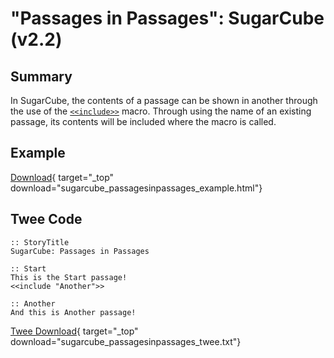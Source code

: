 # "Passages in Passages": SugarCube (v2.2)

## Summary

In SugarCube, the contents of a passage can be shown in another through the use of the [`<<include>>`](http://www.motoslave.net/sugarcube/2/docs/#macros-macro-include) macro. Through using the name of an existing passage, its contents will be included where the macro is called.

## Example

[Download](sugarcube_passagesinpassages_example.html){ target="_top" download="sugarcube_passagesinpassages_example.html"}

## Twee Code

```twee
:: StoryTitle
SugarCube: Passages in Passages

:: Start
This is the Start passage!
<<include "Another">>

:: Another
And this is Another passage!

```

[Twee Download](sugarcube_passagesinpassages_twee.txt){ target="_top" download="sugarcube_passagesinpassages_twee.txt"}
